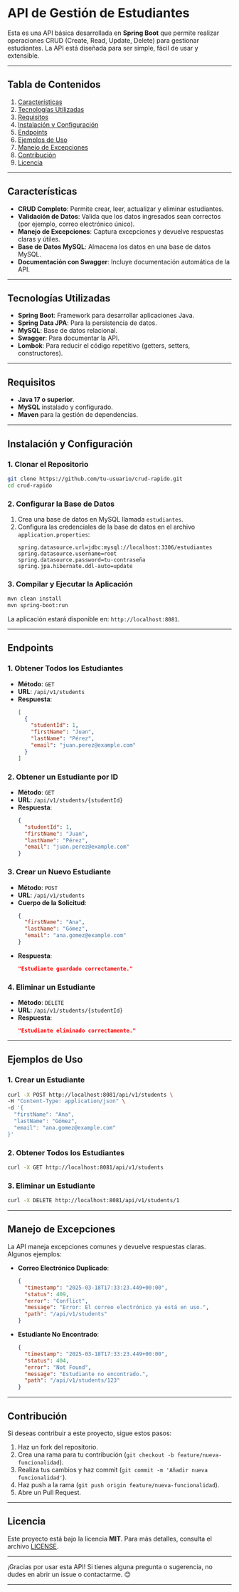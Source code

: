 

# **API de Gestión de Estudiantes**

Esta es una API básica desarrollada en **Spring Boot** que permite realizar operaciones CRUD (Create, Read, Update, Delete) para gestionar estudiantes. La API está diseñada para ser simple, fácil de usar y extensible.

---



## **Tabla de Contenidos**
1. [Características](#características)
2. [Tecnologías Utilizadas](#tecnologías-utilizadas)
3. [Requisitos](#requisitos)
4. [Instalación y Configuración](#instalación-y-configuración)
5. [Endpoints](#endpoints)
6. [Ejemplos de Uso](#ejemplos-de-uso)
7. [Manejo de Excepciones](#manejo-de-excepciones)
8. [Contribución](#contribución)
9. [Licencia](#licencia)

---

## **Características**
- **CRUD Completo**: Permite crear, leer, actualizar y eliminar estudiantes.
- **Validación de Datos**: Valida que los datos ingresados sean correctos (por ejemplo, correo electrónico único).
- **Manejo de Excepciones**: Captura excepciones y devuelve respuestas claras y útiles.
- **Base de Datos MySQL**: Almacena los datos en una base de datos MySQL.
- **Documentación con Swagger**: Incluye documentación automática de la API.

---

## **Tecnologías Utilizadas**
- **Spring Boot**: Framework para desarrollar aplicaciones Java.
- **Spring Data JPA**: Para la persistencia de datos.
- **MySQL**: Base de datos relacional.
- **Swagger**: Para documentar la API.
- **Lombok**: Para reducir el código repetitivo (getters, setters, constructores).

---

## **Requisitos**
- **Java 17 o superior**.
- **MySQL** instalado y configurado.
- **Maven** para la gestión de dependencias.

---

## **Instalación y Configuración**

### **1. Clonar el Repositorio**
```bash
git clone https://github.com/tu-usuario/crud-rapido.git
cd crud-rapido
```

### **2. Configurar la Base de Datos**
1. Crea una base de datos en MySQL llamada `estudiantes`.
2. Configura las credenciales de la base de datos en el archivo `application.properties`:
   ```properties
   spring.datasource.url=jdbc:mysql://localhost:3306/estudiantes
   spring.datasource.username=root
   spring.datasource.password=tu-contraseña
   spring.jpa.hibernate.ddl-auto=update
   ```

### **3. Compilar y Ejecutar la Aplicación**
```bash
mvn clean install
mvn spring-boot:run
```

La aplicación estará disponible en: `http://localhost:8081`.

---

## **Endpoints**

### **1. Obtener Todos los Estudiantes**
- **Método**: `GET`
- **URL**: `/api/v1/students`
- **Respuesta**:
  ```json
  [
    {
      "studentId": 1,
      "firstName": "Juan",
      "lastName": "Pérez",
      "email": "juan.perez@example.com"
    }
  ]
  ```

### **2. Obtener un Estudiante por ID**
- **Método**: `GET`
- **URL**: `/api/v1/students/{studentId}`
- **Respuesta**:
  ```json
  {
    "studentId": 1,
    "firstName": "Juan",
    "lastName": "Pérez",
    "email": "juan.perez@example.com"
  }
  ```

### **3. Crear un Nuevo Estudiante**
- **Método**: `POST`
- **URL**: `/api/v1/students`
- **Cuerpo de la Solicitud**:
  ```json
  {
    "firstName": "Ana",
    "lastName": "Gómez",
    "email": "ana.gomez@example.com"
  }
  ```
- **Respuesta**:
  ```json
  "Estudiante guardado correctamente."
  ```

### **4. Eliminar un Estudiante**
- **Método**: `DELETE`
- **URL**: `/api/v1/students/{studentId}`
- **Respuesta**:
  ```json
  "Estudiante eliminado correctamente."
  ```

---

## **Ejemplos de Uso**

### **1. Crear un Estudiante**
```bash
curl -X POST http://localhost:8081/api/v1/students \
-H "Content-Type: application/json" \
-d '{
  "firstName": "Ana",
  "lastName": "Gómez",
  "email": "ana.gomez@example.com"
}'
```

### **2. Obtener Todos los Estudiantes**
```bash
curl -X GET http://localhost:8081/api/v1/students
```

### **3. Eliminar un Estudiante**
```bash
curl -X DELETE http://localhost:8081/api/v1/students/1
```

---

## **Manejo de Excepciones**
La API maneja excepciones comunes y devuelve respuestas claras. Algunos ejemplos:

- **Correo Electrónico Duplicado**:
  ```json
  {
    "timestamp": "2025-03-18T17:33:23.449+00:00",
    "status": 409,
    "error": "Conflict",
    "message": "Error: El correo electrónico ya está en uso.",
    "path": "/api/v1/students"
  }
  ```

- **Estudiante No Encontrado**:
  ```json
  {
    "timestamp": "2025-03-18T17:33:23.449+00:00",
    "status": 404,
    "error": "Not Found",
    "message": "Estudiante no encontrado.",
    "path": "/api/v1/students/123"
  }
  ```

---

## **Contribución**
Si deseas contribuir a este proyecto, sigue estos pasos:
1. Haz un fork del repositorio.
2. Crea una rama para tu contribución (`git checkout -b feature/nueva-funcionalidad`).
3. Realiza tus cambios y haz commit (`git commit -m 'Añadir nueva funcionalidad'`).
4. Haz push a la rama (`git push origin feature/nueva-funcionalidad`).
5. Abre un Pull Request.

---

## **Licencia**
Este proyecto está bajo la licencia **MIT**. Para más detalles, consulta el archivo [LICENSE](LICENSE).

---

¡Gracias por usar esta API! Si tienes alguna pregunta o sugerencia, no dudes en abrir un issue o contactarme. 😊

---

